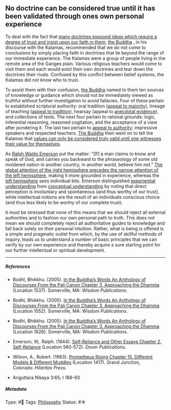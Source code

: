 ## No doctrine can be considered true until it has been validated through ones own personal experience

To deal with the fact that [many doctrines expound ideas which require a degree of trust and insist upon our faith in them](Many%20doctrines%20expound%20ideas%20which%20require%20a%20degree%20of%20trust%20and%20insist%20upon%20our%20faith%20in%20them.md), [the Buddha]() , in his discourse with the Kalamas, recommended that we do not come to conclusions by simply placing faith in doctrines that lie beyond the range of our immediate experience. The Kalamas were a group of people living in the remote area of the Ganges plain. Various religious teachers would come to visit them and each would extol their own doctrines and tear down the doctrines their rivals. Confused by this conflict between belief systems, the Kalamas did not know who to trust. 

To assist them with their confusion, [the Buddha]() named to them ten sources of knowledge or guidance which should not be immediately viewed as truthful without further investigation to avoid fallacies. Four of these pertain to established scriptural authority: oral tradition ([appeal to majority](Appeal%20to%20majority.md)), lineage of teaching ([appeal to tradition]()), hearsay (appeal to [anecdotal evidence]()), and collections of texts. The next four pertain to rational grounds: logic, inferential reasoning, reasoned cogitation, and the acceptance of a view after pondering it. The last two pertain to [appeal to authority](Appeal%20to%20authority.md): impressive speakers and respected teachers. [The Buddha]() then went on to tell the Kalamas that [values can only be considered truly valid until one witnesses their value for themselves](Values%20can%20only%20be%20considered%20truly%20valid%20until%20one%20witnesses%20their%20value%20for%20themselves.md).

As [Ralph Waldo Emerson]() put the matter: "\[If\] a man claims to know and speak of God, and carries you backward to the phraseology of some old moldered nation in another country, in another world, believe him not." [The global attention of the right hemisphere precedes the narrow attention of the left hemisphere](The%20global%20attention%20of%20the%20right%20hemisphere%20precedes%20the%20narrow%20attention%20of%20the%20left%20hemisphere.md), making it more grounded in experience, whereas the [left hemisphere](Left%20hemisphere.md) sees individual bits. Emerson distinguished [experiential understanding](Experiential%20understanding.md) from [conceptual understanding](Conceptual%20understanding.md) by noting that direct perception is involuntary and spontaneous (and thus worthy of our trust), while intellectual notions are the result of an individuals conscious choice (and thus less likely to be worthy of our complete trust).

It must be stressed that none of this means that we should reject all external authorities and to fashion our own personal path to truth. This does not mean we should completely reject all authoritative guides to knowledge and fall back solely on their personal intuition. Rather, what is being is offered is a simple and pragmatic outlet from which, by the use of skillful methods of inquiry, leads us to understand a number of basic principles that we can verify by our own experience and thereby acquire a sure starting point for our further intellectual or spiritual development.

---

##### References

* Bodhi, Bhikkhu. (2005). [In the Buddha’s Words An Anthology of Discourses From the Pali Canon Chapter 3. Approaching the Dhamma](In%20the%20Buddha%E2%80%99s%20Words%20An%20Anthology%20of%20Discourses%20From%20the%20Pali%20Canon%20Chapter%203.%20Approaching%20the%20Dhamma.md) (Location 1537). Somerville, MA: *Wisdom Publications*.

* Bodhi, Bhikkhu. (2005). [In the Buddha’s Words An Anthology of Discourses From the Pali Canon Chapter 3. Approaching the Dhamma](In%20the%20Buddha%E2%80%99s%20Words%20An%20Anthology%20of%20Discourses%20From%20the%20Pali%20Canon%20Chapter%203.%20Approaching%20the%20Dhamma.md) (Location 1552). Somerville, MA: *Wisdom Publications*.

* Bodhi, Bhikkhu. (2005). [In the Buddha’s Words An Anthology of Discourses From the Pali Canon Chapter 3. Approaching the Dhamma](In%20the%20Buddha%E2%80%99s%20Words%20An%20Anthology%20of%20Discourses%20From%20the%20Pali%20Canon%20Chapter%203.%20Approaching%20the%20Dhamma.md) (Location 1626). Somerville, MA: *Wisdom Publications*.

* Emerson, W,. Ralph. (1844). [Self-Reliance and Other Essays Chapter 2. Self-Reliance](Self-Reliance%20and%20Other%20Essays%20Chapter%202.%20Self-Reliance.md) (Location 560-572). *Dover Publications*.

* Wilson, A., Robert. (1983). [Prometheus Rising Chapter 15. Different Models & Different Muddles](app://obsidian.md/Prometheus%20Rising%20Chapter%2015.%20Different%20Models%20&%20Different%20Muddles) (Location 1417). Grand Junction, Colorado: *Hilaritas Press*.

* Anguttara Nikaya 3:65; I 188–93

##### Metadata

Type: #🔴 
Tags: [Philosophy](Philosophy.md) 
Status: #☀️ 

